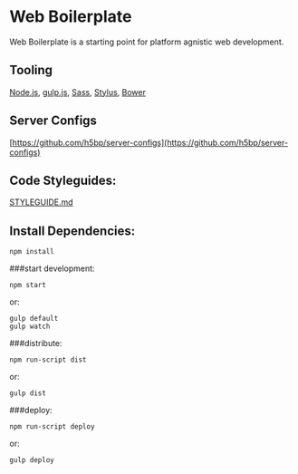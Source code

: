 Web Boilerplate
===============

Web Boilerplate is a starting point for platform agnistic web development.   

## Tooling

[Node.js](http://nodejs.org), [gulp.js](http://gulpjs.com),  [Sass](http://sass-lang.com/install),  [Stylus](http://learnboost.github.io/stylus/),  [Bower](http://bower.io/) 

## Server Configs

[https://github.com/h5bp/server-configs](https://github.com/h5bp/server-configs)


## Code Styleguides:

[STYLEGUIDE.md](./STYLEGUIDE.md)


## Install Dependencies:
```
npm install
```
###start development:
```
npm start
```
or:
```
gulp default
gulp watch
```
###distribute:
```
npm run-script dist
```
or:
```
gulp dist
```
###deploy:
```
npm run-script deploy
```
or:
```
gulp deploy
```
